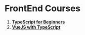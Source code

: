 # FrontEnd Courses

1. **[TypeScript for Beginners](typescript.md)**
2. **[VueJS with TypeScript](vuejs_typescript.md)**